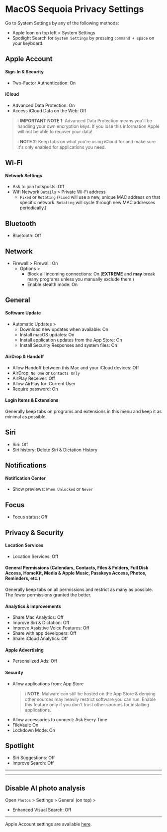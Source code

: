 # MacOS Sequoia Privacy Settings

Go to System Settings by any of the following methods:
- Apple Icon on top left > System Settings
- Spotlight Search for `System Settings` by pressing `command + space` on your keyboard.



## Apple Account

#### Sign-In & Security
- Two-Factor Authentication: On


#### iCloud
- Advanced Data Protection: On
- Access iCloud Data on the Web: Off

> :information_source: **IMPORTANT NOTE 1**: Advanced Data Protection means you'll be handling your own encryption keys. If you lose this information Apple will not be able to recover your data!
>
> :information_source: **NOTE 2**: Keep tabs on what you're using iCloud for and make sure it's only enabled for applications you need.



## Wi-Fi

#### Network Settings
- Ask to join hotsposts: Off
- Wifi Network `Details` > Private Wi-Fi address
  - `Fixed` or `Rotating` (`Fixed` will use a new, unique MAC address on that specific network. `Rotating` will cycle through new MAC addresses periodically.)



## Bluetooth
- Bluetooth: Off



## Network
- Firewall > Firewall: On
  - Options >
    - Block all incoming connections: On (**EXTREME** and **may** break many programs unless you manually exclude them.)
    - Enable stealth mode: On



## General

#### Software Update
- Automatic Updates >
  - Download new updates when available: On
  - Install macOS updates: On
  - Install application updates from the App Store: On
  - Install Security Responses and system files: On

#### AirDrop & Handoff
- Allow Handoff between this Mac and your iCloud devices: Off
- AirDrop: `No One` or `Contacts Only`
- AirPlay Receiver: Off
- Allow AirPlay for: Current User
- Require password: On

#### Login Items & Extensions
Generally keep tabs on programs and extensions in this menu and keep it as minimal as possible. 



## Siri
- Siri: Off
- Siri history: Delete Siri & Dictation History



## Notifications

#### Notification Center
- Show previews: `When Unlocked` or `Never`

## Focus
- Focus status: Off



## Privacy & Security

#### Location Services
- Location Services: Off

#### General Permissions (Calendars, Contacts, Files & Folders, Full Disk Access, HomeKit, Media & Apple Music, Passkeys Access, Photos, Reminders, etc.)
Generally keep tabs on all permissions and restrict as many as possible. The fewer permissions granted the better.

#### Analytics & Improvements
- Share Mac Analytics: Off
- Improve Siri & Dictation: Off
- Improve Assistive Voice Features: Off
- Share with app developers: Off
- Share iCloud Analytics: Off

#### Apple Advertising
- Personalized Ads: Off

#### Security
- Allow applications from: App Store
  > :information_source: **NOTE**: Malware can still be hosted on the App Store & denying other sources may heavily restrict software you can run. Enable this feature only if you don't trust other sources for installing applications.
- Allow accessories to connect: Ask Every Time
- FileVault: On
- Lockdown Mode: On



## Spotlight
- Siri Suggestions: Off
- Improve Search: Off


---
---


## Disable AI photo analysis
Open `Photos` > Settings > General (on top) >
  - Enhanced Visual Search: Off


---


Apple Account settings are available [here](https://github.com/StellarSand/privacy-settings/blob/main/Privacy%20Settings/Apple-Account.md).
